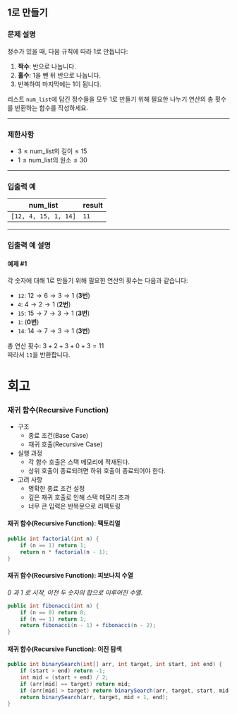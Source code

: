 ## 1로 만들기

### 문제 설명
정수가 있을 때, 다음 규칙에 따라 1로 만듭니다:
1. **짝수**: 반으로 나눕니다.
2. **홀수**: 1을 뺀 뒤 반으로 나눕니다.
3. 반복하여 마지막에는 1이 됩니다.

리스트 `num_list`에 담긴 정수들을 모두 1로 만들기 위해 필요한 나누기 연산의 총 횟수를 반환하는 함수를 작성하세요.

---

### 제한사항
- $3 \leq \text{num_list의 길이} \leq 15$
- $1 \leq \text{num_list의 원소} \leq 30$

---

### 입출력 예

| num_list             | result |
|----------------------|--------|
| `[12, 4, 15, 1, 14]` | `11`   |

---

### 입출력 예 설명

#### 예제 #1
각 숫자에 대해 1로 만들기 위해 필요한 연산의 횟수는 다음과 같습니다:
- `12`: $12 \to 6 \to 3 \to 1$ (**3번**)
- `4`: $4 \to 2 \to 1$ (**2번**)
- `15`: $15 \to 7 \to 3 \to 1$ (**3번**)
- `1`: (**0번**)
- `14`: $14 \to 7 \to 3 \to 1$ (**3번**)

총 연산 횟수: $3 + 2 + 3 + 0 + 3 = 11$  
따라서 `11`을 반환합니다.
# 회고
### 재귀 함수(Recursive Function)
- 구조
  - 종료 조건(Base Case)
  - 재귀 호출(Recursive Case)
- 실행 과정
  - 각 함수 호출은 스택 메모리에 적재된다.
  - 상위 호출이 종료되려면 하위 호출이 종료되어야 한다.
- 고려 사항
  - 명확한 종료 조건 설정
  - 깊은 재귀 호출로 인해 스택 메모리 초과 
  - 너무 큰 입력은 반복문으로 리펙토링
#### 재귀 함수(Recursive Function): 팩토리얼
```java
public int factorial(int n) {
    if (n == 1) return 1;
    return n * factorial(n - 1);
}
```
#### 재귀 함수(Recursive Function): 피보나치 수열
_0 과 1 로 시작, 이전 두 숫자의 합으로 이루어진 수열._
```java
public int fibonacci(int n) {
    if (n == 0) return 0; 
    if (n == 1) return 1;
    return fibonacci(n - 1) + fibonacci(n - 2);
}
```
#### 재귀 함수(Recursive Function): 이진 탐색
```java
public int binarySearch(int[] arr, int target, int start, int end) {
    if (start > end) return -1;
    int mid = (start + end) / 2;
    if (arr[mid] == target) return mid;
    if (arr[mid] > target) return binarySearch(arr, target, start, mid - 1);
    return binarySearch(arr, target, mid + 1, end);
}
```